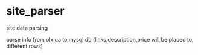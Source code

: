 # site_parser
site data parsing

parse info from olx.ua to mysql db (links,description,price will be placed to different rows)
